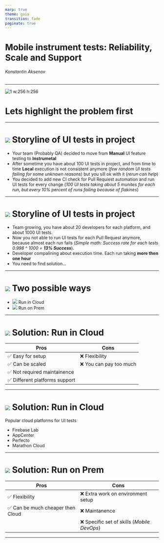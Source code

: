 ```yaml
---
marp: true
theme: gaia
transition: fade
paginate: true
---
```


<!-- _class: lead -->

# Mobile instrument tests: Reliability, Scale and Support

###### Konstantin Aksenov

---

<!-- _class: lead -->

![1 w:256 h:256](https://icongr.am/material/comment-question-outline.svg?color=ff9900)

# Lets highlight the problem first

---

# ![](https://icongr.am/material/comment-question-outline.svg?size=48&color=ff9900) Storyline of UI tests in project

  * Your team (Probably QA) decided to move from **Manual** UI feature testing to **Instrumetal**
  * After sometime you have about 100 UI tests in project, and from time to time **Local** execution is not consistent anymore (*few random UI tests failing for some unknown reasons*) but you sill ok with it (*rerun can help*)
  * You decided to add new CI check for Pull Requiest automation and run UI tests for every change (*100 UI tests taking about 5 munites for each run, but every 10% percent of runs failing because of flakines*)

---

# ![](https://icongr.am/material/comment-question-outline.svg?size=48&color=ff9900) Storyline of UI tests in project

  * Team growing, you have about 20 developers for each platform, and about 1000 UI tests.
  * Now you not able to run UI tests for each Pull Request anymore, because almost each run fails (*Simple math: Success rate for each tests 0.998 ^ 1000 = **13% Success***).
  * Developer compalining about execution time. Each run taking **more then one hour**
  * You need to find solution...

---


# ![](https://icongr.am/material/comment-question-outline.svg?size=48&color=ff9900) Two possible ways

  * ![](https://icongr.am/fontawesome/cloud.svg?size=128&color=ff9900)  Run in Cloud
  * ![](https://icongr.am/fontawesome/cogs.svg?size=128&color=ff9900)  Run on Prem
---

# ![](https://icongr.am/fontawesome/cloud.svg?size=48&color=ff9900) Solution: Run in Cloud

|Pros|Cons|
|---|---|
|:white_check_mark: Easy for setup |:x: Flexibility|
|:white_check_mark: Can be scaled |:x: You can pay too much|
|:white_check_mark: Not required maintainence ||
|:white_check_mark: Different platforms support ||

---

# ![](https://icongr.am/fontawesome/cloud.svg?size=48&color=ff9900) Solution: Run in Cloud

Popular cloud platforms for UI tests
* Firebase Lab
* AppCenter
* Perfecto
* Marathon Cloud
  
---


# ![](https://icongr.am/fontawesome/cogs.svg?size=48&color=ff9900) Solution: Run on Prem

|Pros|Cons|
|---|---|
|:white_check_mark: Flexibility |:x: Extra work on environment setup|
|:white_check_mark: Can be much cheaper then Cloud |:x: Maintanence|
|| :x: Specific set of skills (*Mobile DevOps*)|
  
---